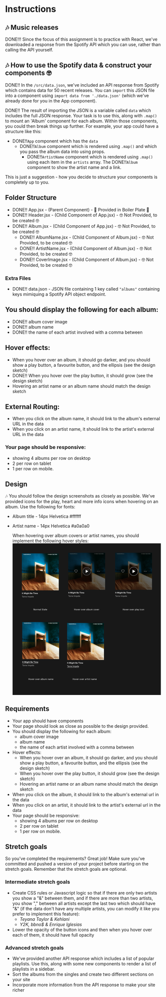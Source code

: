 # Instructions

## 🎶 Music releases

DONE!!! Since the focus of this assignment is to practice with React, we've downloaded a response from the Spotify API which you can use, rather than calling the API yourself.

## 🎶 How to use the Spotify data & construct your components 🤓

DONE!! In the `/src/data.json`, we've included an API response from Spotify which contains data for 50 recent releases. You can `import` this JSON file into a component using `import data from './data.json'` (which we've already done for you in the App component).

DONE!! The result of importing the JSON is a variable called `data` which includes the full JSON response. Your task is to use this, along with `.map()` to mount an 'Album' component for each album. Within those components, you could then break things up further. For example, your app could have a structure like this:

- DONE!!`App` component which has the `data`
  - DONE!!`Album` component which is rendered using `.map()` and which you pass the album data into using props.
    - DONE!!`ArtistName` component which is rendered using `.map()` using each item in the `artists` array. The DONE!!`Album` component to show the artist name and a link.

This is just a suggestion - how you decide to structure your components is completely up to you.

## Folder Structure

- DONE!! App.jsx - (Parent Component) - 🍿 Provided in Boiler Plate 🍿
- DONE!! Header.jsx - (Child Component of App.jsx) - 🤓 Not Provided, to be created 🤓
- DONE!! Album.jsx - (Child Component of App.jsx) - 🤓 Not Provided, to be created 🤓
  - DONE!! AlbumName.jsx - (Child Component of Album.jsx) - 🤓 Not Provided, to be created 🤓
  - DONE!! ArtistName.jsx - (Child Component of Album.jsx) - 🤓 Not Provided, to be created 🤓
  - DONE!! CoverImage.jsx - (Child Component of Album.jsx) - 🤓 Not Provided, to be created 🤓

### Extra Files

- DONE!! data.json - JSON file containing 1 key called `"albums"` containing keys mimiquing a Spotify API object endpoint.

## You should display the following for each album:

- DONE!! album cover image
- DONE!! album name
- DONE!! the name of each artist involved with a comma between

## Hover effects:

- When you hover over an album, it should go darker, and you should show a play button, a favourite button, and the ellipsis (see the design sketch)
- DONE!! When you hover over the play button, it should grow (see the design sketch)
- Hovering an artist name or an album name should match the design sketch

## External Routing:

- When you click on the album name, it should link to the album's external URL in the data
- When you click on an artist name, it should link to the artist's external URL in the data

### Your page should be responsive:

- showing 4 albums per row on desktop
- 2 per row on tablet
- 1 per row on mobile.

## Design

🎶 You should follow the design screenshots as closely as possible. We've provided icons for the play, heart and more info icons when hovering on an album. Use the following for fonts:

- Album title - 14px Helvetica #ffffff
- Artist name - 14px Helvetica #a0a0a0

  When hovering over album covers or artist names, you should implement the following hover styles:
  <img src="https://github.com/Technigo/project-music-releases-vite/blob/main/src/design/music-releases.png" alt="Design">

## Requirements

- Your app should have components
- Your page should look as close as possible to the design provided.
- You should display the following for each album:
  - album cover image
  - album name
  - the name of each artist involved with a comma between
- Hover effects:
  - When you hover over an album, it should go darker, and you should show a play button, a favourite button, and the ellipsis (see the design sketch)
  - When you hover over the play button, it should grow (see the design sketch)
  - Hovering an artist name or an album name should match the design sketch
- When you click on the album, it should link to the album's external url in the data
- When you click on an artist, it should link to the artist's external url in the data
- Your page should be responsive:
  - showing 4 albums per row on desktop
  - 2 per row on tablet
  - 1 per row on mobile.

## Stretch goals

So you’ve completed the requirements? Great job! Make sure you've committed and pushed a version of your project before starting on the stretch goals. Remember that the stretch goals are optional.

### Intermediate stretch goals

- Create CSS rules or Javascript logic so that if there are only two artists you show a "&" between them, and if there are more than two artists, you show "," between all artists except the last two which should have "&" (if the data don't have any multiple artists, you can modify it like you prefer to implement this feature):
  - _Teyana Taylor & Kehlani_
  - _Y2K, bbno$ & Enrique Iglesias_
- Lower the opacity of the button icons and then when you hover over each of them, it should have full opacity

### Advanced stretch goals

- We've provided another API response which includes a list of popular playlists. Use this, along with some new components to render a list of playlists in a sidebar.
- Sort the albums from the singles and create two different sections on your site
- Incorporate more information from the API response to make your site richer
